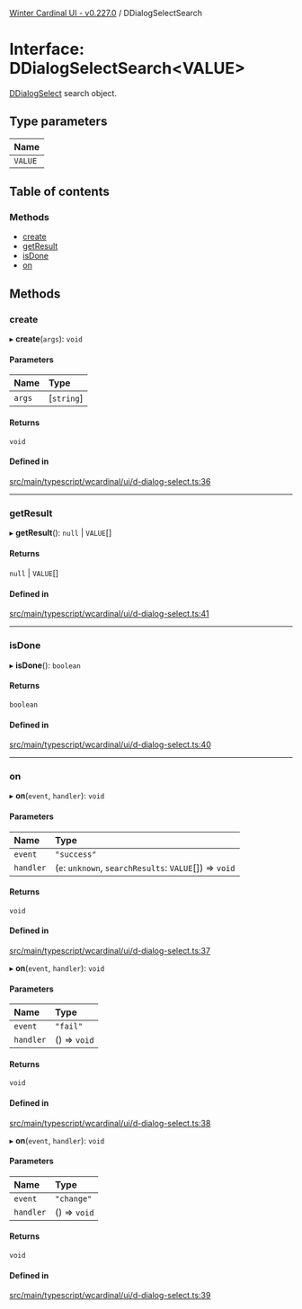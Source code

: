 [Winter Cardinal UI - v0.227.0](../index.md) / DDialogSelectSearch

# Interface: DDialogSelectSearch<VALUE\>

[DDialogSelect](../classes/DDialogSelect.md) search object.

## Type parameters

| Name |
| :------ |
| `VALUE` |

## Table of contents

### Methods

- [create](DDialogSelectSearch.md#create)
- [getResult](DDialogSelectSearch.md#getresult)
- [isDone](DDialogSelectSearch.md#isdone)
- [on](DDialogSelectSearch.md#on)

## Methods

### create

▸ **create**(`args`): `void`

#### Parameters

| Name | Type |
| :------ | :------ |
| `args` | [`string`] |

#### Returns

`void`

#### Defined in

[src/main/typescript/wcardinal/ui/d-dialog-select.ts:36](https://github.com/winter-cardinal/winter-cardinal-ui/blob/v0.227.0/src/main/typescript/wcardinal/ui/d-dialog-select.ts#L36)

___

### getResult

▸ **getResult**(): ``null`` \| `VALUE`[]

#### Returns

``null`` \| `VALUE`[]

#### Defined in

[src/main/typescript/wcardinal/ui/d-dialog-select.ts:41](https://github.com/winter-cardinal/winter-cardinal-ui/blob/v0.227.0/src/main/typescript/wcardinal/ui/d-dialog-select.ts#L41)

___

### isDone

▸ **isDone**(): `boolean`

#### Returns

`boolean`

#### Defined in

[src/main/typescript/wcardinal/ui/d-dialog-select.ts:40](https://github.com/winter-cardinal/winter-cardinal-ui/blob/v0.227.0/src/main/typescript/wcardinal/ui/d-dialog-select.ts#L40)

___

### on

▸ **on**(`event`, `handler`): `void`

#### Parameters

| Name | Type |
| :------ | :------ |
| `event` | ``"success"`` |
| `handler` | (`e`: `unknown`, `searchResults`: `VALUE`[]) => `void` |

#### Returns

`void`

#### Defined in

[src/main/typescript/wcardinal/ui/d-dialog-select.ts:37](https://github.com/winter-cardinal/winter-cardinal-ui/blob/v0.227.0/src/main/typescript/wcardinal/ui/d-dialog-select.ts#L37)

▸ **on**(`event`, `handler`): `void`

#### Parameters

| Name | Type |
| :------ | :------ |
| `event` | ``"fail"`` |
| `handler` | () => `void` |

#### Returns

`void`

#### Defined in

[src/main/typescript/wcardinal/ui/d-dialog-select.ts:38](https://github.com/winter-cardinal/winter-cardinal-ui/blob/v0.227.0/src/main/typescript/wcardinal/ui/d-dialog-select.ts#L38)

▸ **on**(`event`, `handler`): `void`

#### Parameters

| Name | Type |
| :------ | :------ |
| `event` | ``"change"`` |
| `handler` | () => `void` |

#### Returns

`void`

#### Defined in

[src/main/typescript/wcardinal/ui/d-dialog-select.ts:39](https://github.com/winter-cardinal/winter-cardinal-ui/blob/v0.227.0/src/main/typescript/wcardinal/ui/d-dialog-select.ts#L39)
